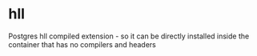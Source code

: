 # hll
Postgres hll compiled extension - so it can be directly installed inside the container that has no compilers and headers
